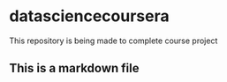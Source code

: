 # datasciencecoursera
This repository is being made to complete course project


## This is a markdown file

